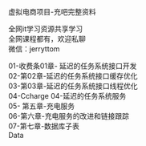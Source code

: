 虚拟电商项目-充吧完整资料

全网it学习资源共享学习<br>全网课程都有，欢迎私聊<br>微信：jerryttom<br>

01-收费条01章- 延迟的任务系统接口开发<br> 02-第02章-延迟的任务系统接口缓存优化<br> 03-第03章-延迟的任务系统接口线程优化<br> 04-Ccharge 04-延迟的任务系统服务<br> 05- 第五章-充电服务<br> 06-第六章-充电服务的改进和链接跟踪<br> 07-第七章-数据库子表<br> Data